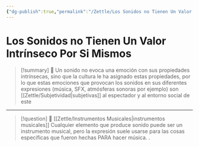 ```yaml
---
{"dg-publish":true,"permalink":"/Zettle/Los Sonidos no Tienen Un Valor Intrínseco Por Si Mismos/","title":"Los Sonidos no Tienen Un Valor Intrínseco Por Si Mismos","updated":"2023-11-20T19:24:45.350-05:00"}
---
```



# Los Sonidos no Tienen Un Valor Intrínseco Por Si Mismos

> [!summary] 🧠
> Un sonido no evoca una emoción con sus propiedades intrínsecas, sino que la cultura le ha asignado estas propiedades, por lo que estas emociones que provocan los sonidos en sus diferentes expresiones (música, SFX, atmósferas sonoras por ejemplo) son [[Zettle/Subjetividad\|subjetivas]] al espectador y al entorno social de este 

- - - 
> [!question] 🔗
> [[Zettle/Instrumentos Musicales\|instrumentos musicales]] Cualquier elemento que produce sonido puede ser un instrumento musical, pero la expresión suele usarse para las cosas específicas que fueron hechas PARA  hacer música.
> .
